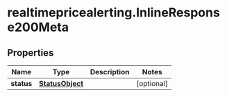 # realtimepricealerting.InlineResponse200Meta

## Properties

Name | Type | Description | Notes
------------ | ------------- | ------------- | -------------
**status** | [**StatusObject**](StatusObject.md) |  | [optional] 


